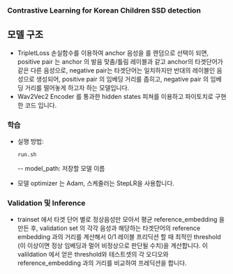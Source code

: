 ### Contrastive Learning for Korean Children SSD detection

## 모델 구조
 - TripletLoss 손실함수를 이용하여 anchor 음성을 를 랜덤으로 선택이 되면, positive pair 는 anchor 의 발음 맞춤/틀림 레이블과 같고 anchor의 타겟단어가 같은 다른 음성으로, negative pair는 타겟단어는 일치하지만 반대의 레이블인 음성으로 생성되어, positive pair 의 임베딩 거리를 좁히고, negative pair 의 임베딩 거리를 떨어놓게 하고자 하는 모델입니다.
 - Wav2Vec2 Encoder 를 통과한 hidden states 피쳐를 이용하고 파이토치로 구현 한 코드 입니다.

### 학습
- 실행 방법:
    ```
    run.sh
    ```
    -- model_path: 저장할 모델 이름

- 모델 optimizer 는 Adam, 스케줄러는 StepLR을 사용합니다.

### Validation 및 Inference
- trainset 에서 타겟 단어 별로 정상음성만 모아서 평균 reference_embedding 을 만든 후, validation set 의 각각 음성과 해당하는 타겟단어의 reference embedding 과의 거리를 계산해서 0/1 레이블 프리딕션 할 때 최적인 threshold (이 이상이면 정상 임베딩과 멀어 비정상으로 판단될 수치)을 계산합니다. 이 valildation 에서 얻은 threshold와 테스트셋의 각 오디오와 reference_embedding 과의 거리를 비교하여 프레딕션을 합니다.